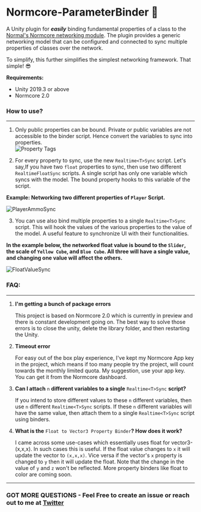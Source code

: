 # **Normcore-ParameterBinder 🌟**
A Unity plugin for **_easily_** binding fundamental properties of a class to the [Normal's Normcore networking module](https://normcore.io).
The plugin provides a generic networking model that can be configured and connected to sync multiple properties of classes over the network. 

To simplify, this further simplifies the simplest networking framework. That simple! 😎 

**Requirements:**
- Unity 2019.3 or above
- Normcore 2.0

### **How to use?** 
---
1. Only public properties can be bound. Private or public variables are not accessible to the binder script. Hence convert the variables to sync into properties.  
![Property Tags](Media/Property.png)

2. For every property to sync, use the new `Realtime<T>Sync` script. Let's say,If you have two `float` properties to sync, then use two different `RealtimeFloatSync` scripts. A single script has only one variable which syncs with the model. The bound property hooks to this variable of the script.

**Example: Networking two different properties of `Player` Script.**


 ![PlayerAmmoSync](Media/PlayerAmmoHealth.gif) 

3. You can use also bind multiple properties to a single `Realtime<T>Sync` script. This will hook the values of the various properties to the value of the model. A useful feature to synchronize UI with their functionalities.

**In the example below, the networked float value is bound to the `Slider`, the scale of `Yellow Cube`, and `Blue Cube`. All three will have a single value, and changing one value will affect the others.**


![FloatValueSync](Media/RealtimeFloatSync.png) 



### **FAQ:**
---
1. **I'm getting a bunch of package errors**

	This project is based on Normcore 2.0 which is currently in preview and there is constant development going on. The best way to solve those errors is to close the unity, delete the library folder, and then restarting the Unity. 

2. **Timeout error**

	For easy out of the box play experience, I've kept my Normcore App key in the project, which means if too many people try the project, will count towards the monthly limited quota. My suggestion, use your app key. You can get it from the Normcore dashboard. 

3. **Can I attach** `n` **different variables to a single** `Realtime<T>Sync` **script?**

	If you intend to store different values to these `n` different variables, then use `n` different `Realtime<T>Sync` scripts. If these `n` different variables will have the same value, then attach them to a single `Realtime<T>Sync` script using binders. 

4. **What is the** `Float to Vector3 Property Binder`**? How does it work?**

	I came across some use-cases which essentially uses float for vector3-(x,x,x). In such cases this is useful. If the float value changes to `x` it will update the vector to `(x,x,x)`. Vice versa if the vector's `x` property is changed to `y` then it will update the float. Note that the change in the value of `y` and `z` won't be reflected. More property binders like float to color are coming soon. 
---
### **GOT MORE QUESTIONS - Feel Free to create an issue or reach out to me at [Twitter](https://twitter.com/chetu3319)**
